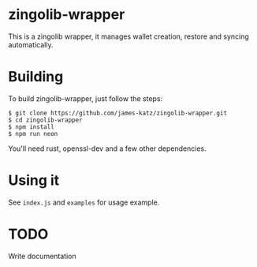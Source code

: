 # zingolib-wrapper
This is a zingolib wrapper, it manages wallet creation, restore and syncing automatically.

# Building
To build zingolib-wrapper, just follow the steps:
```
$ git clone https://github.com/james-katz/zingolib-wrapper.git
$ cd zingolib-wrapper
$ npm install
$ npm run neon
```

You'll need rust, openssl-dev and a few other dependencies.

# Using it
See `index.js` and `examples` for usage example.

# TODO
Write documentation